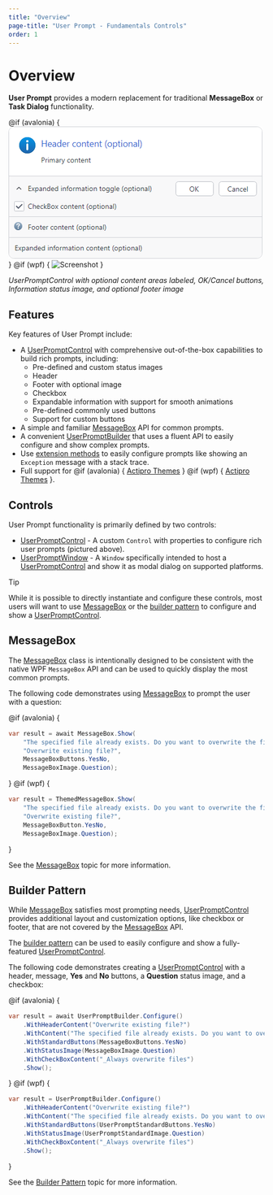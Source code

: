 ```yaml
---
title: "Overview"
page-title: "User Prompt - Fundamentals Controls"
order: 1
---
```

# Overview

**User Prompt** provides a modern replacement for traditional **MessageBox** or **Task Dialog** functionality.

@if (avalonia) {
![Screenshot](../images/user-prompt.png)
}
@if (wpf) {
![Screenshot](../../images/user-prompt.png)
}

*UserPromptControl with optional content areas labeled, OK/Cancel buttons, Information status image, and optional footer image*

## Features

Key features of User Prompt include:
- A [UserPromptControl](xref:@ActiproUIRoot.Controls.UserPromptControl) with comprehensive out-of-the-box capabilities to build rich prompts, including:
  - Pre-defined and custom status images
  - Header
  - Footer with optional image
  - Checkbox
  - Expandable information with support for smooth animations
  - Pre-defined commonly used buttons
  - Support for custom buttons
- A simple and familiar [MessageBox](message-box.md) API for common prompts.
- A convenient [UserPromptBuilder](builder-pattern.md) that uses a fluent API to easily configure and show complex prompts.
- Use [extension methods](extension-methods.md) to easily configure prompts like showing an `Exception` message with a stack trace.
- Full support for @if (avalonia) { [Actipro Themes](../../themes/index.md) } @if (wpf) { [Actipro Themes](../../../themes/index.md) }.

## Controls

User Prompt functionality is primarily defined by two controls:

- [UserPromptControl](xref:@ActiproUIRoot.Controls.UserPromptControl) - A custom `Control` with properties to configure rich user prompts (pictured above).
- [UserPromptWindow](xref:@ActiproUIRoot.Controls.UserPromptWindow) - A `Window` specifically intended to host a [UserPromptControl](xref:@ActiproUIRoot.Controls.UserPromptControl) and show it as modal dialog on supported platforms.

> [!TIP]
> While it is possible to directly instantiate and configure these controls, most users will want to use [MessageBox](message-box.md) or the [builder pattern](builder-pattern.md) to configure and show a [UserPromptControl](xref:@ActiproUIRoot.Controls.UserPromptControl).

## MessageBox

The [MessageBox](message-box.md) class is intentionally designed to be consistent with the native WPF `MessageBox` API and can be used to quickly display the most common prompts.

The following code demonstrates using [MessageBox](message-box.md) to prompt the user with a question:

@if (avalonia) {
```csharp
var result = await MessageBox.Show(
	"The specified file already exists. Do you want to overwrite the file?",
	"Overwrite existing file?",
	MessageBoxButtons.YesNo,
	MessageBoxImage.Question);
```
}
@if (wpf) {
```csharp
var result = ThemedMessageBox.Show(
	"The specified file already exists. Do you want to overwrite the file?",
	"Overwrite existing file?",
	MessageBoxButton.YesNo,
	MessageBoxImage.Question);
```
}

See the [MessageBox](message-box.md) topic for more information.

## Builder Pattern

While [MessageBox](message-box.md) satisfies most prompting needs, [UserPromptControl](xref:@ActiproUIRoot.Controls.UserPromptControl) provides additional layout and customization options, like checkbox or footer, that are not covered by the [MessageBox](message-box.md) API.

The [builder pattern](builder-pattern.md) can be used to easily configure and show a fully-featured [UserPromptControl](xref:@ActiproUIRoot.Controls.UserPromptControl).

The following code demonstrates creating a [UserPromptControl](xref:@ActiproUIRoot.Controls.UserPromptControl) with a header, message, **Yes** and **No** buttons, a **Question** status image, and a checkbox:

@if (avalonia) {
```csharp
var result = await UserPromptBuilder.Configure()
	.WithHeaderContent("Overwrite existing file?")
	.WithContent("The specified file already exists. Do you want to overwrite the file?")
	.WithStandardButtons(MessageBoxButtons.YesNo)
	.WithStatusImage(MessageBoxImage.Question)
	.WithCheckBoxContent("_Always overwrite files")
	.Show();
```
}
@if (wpf) {
```csharp
var result = UserPromptBuilder.Configure()
	.WithHeaderContent("Overwrite existing file?")
	.WithContent("The specified file already exists. Do you want to overwrite the file?")
	.WithStandardButtons(UserPromptStandardButtons.YesNo)
	.WithStatusImage(UserPromptStandardImage.Question)
	.WithCheckBoxContent("_Always overwrite files")
	.Show();
```
}

See the [Builder Pattern](builder-pattern.md) topic for more information.
